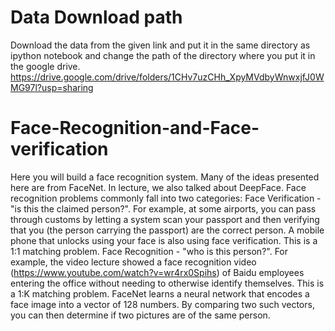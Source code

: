 # Data Download path
Download the data from the given link and put it in the same directory as ipython notebook and change the path of the directory where you put it in the google drive.
https://drive.google.com/drive/folders/1CHv7uzCHh_XpyMVdbyWnwxjfJ0WMG97l?usp=sharing



# Face-Recognition-and-Face-verification
Here you will build a face recognition system. Many of the ideas presented here are from FaceNet. In lecture, we also talked about DeepFace.  Face recognition problems commonly fall into two categories:  Face Verification - "is this the claimed person?". For example, at some airports, you can pass through customs by letting a system scan your passport and then verifying that you (the person carrying the passport) are the correct person. A mobile phone that unlocks using your face is also using face verification. This is a 1:1 matching problem. Face Recognition - "who is this person?". For example, the video lecture showed a face recognition video (https://www.youtube.com/watch?v=wr4rx0Spihs) of Baidu employees entering the office without needing to otherwise identify themselves. This is a 1:K matching problem. FaceNet learns a neural network that encodes a face image into a vector of 128 numbers. By comparing two such vectors, you can then determine if two pictures are of the same person. 

